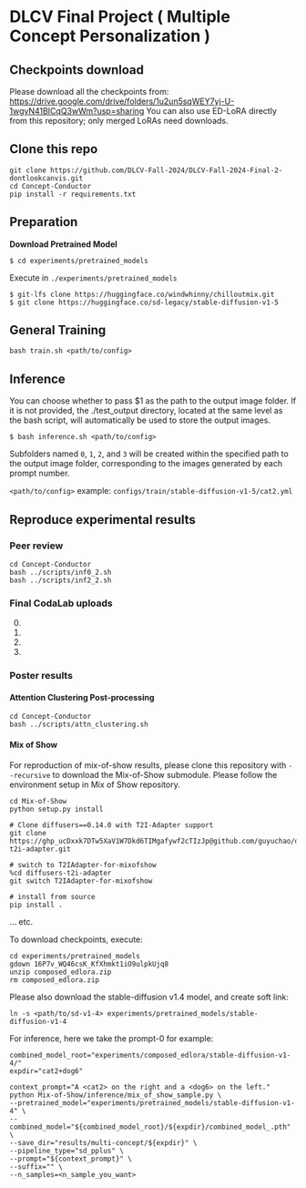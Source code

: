 # DLCV Final Project ( Multiple Concept Personalization )

## Checkpoints download
Please download all the checkpoints from: https://drive.google.com/drive/folders/1u2un5sqWEY7yj-U-1wgyN41BICqQ3wWm?usp=sharing
You can also use ED-LoRA directly from this repository; only merged LoRAs need downloads.

## Clone this repo

    git clone https://github.com/DLCV-Fall-2024/DLCV-Fall-2024-Final-2-dontlookcanvis.git
    cd Concept-Conductor
    pip install -r requirements.txt

## Preparation
**Download Pretrained Model**
```shell
$ cd experiments/pretrained_models
```
Execute in `./experiments/pretrained_models`
```shell
$ git-lfs clone https://huggingface.co/windwhinny/chilloutmix.git
$ git clone https://huggingface.co/sd-legacy/stable-diffusion-v1-5
```

## General Training
```shell script=
bash train.sh <path/to/config>
```
## Inference
You can choose whether to pass $1 as the path to the output image folder. If it is not provided, the ./test_output directory, located at the same level as the bash script, will automatically be used to store the output images.
```shell
$ bash inference.sh <path/to/config>
```
Subfolders named `0`, `1`, `2`, and `3` will be created within the specified path to the output image folder, corresponding to the images generated by each prompt number.

```<path/to/config>``` example: ```configs/train/stable-diffusion-v1-5/cat2.yml```

## Reproduce experimental results
### Peer review

    cd Concept-Conductor
    bash ../scripts/inf0_2.sh
    bash ../scripts/inf2_2.sh


### Final CodaLab uploads
0.

1.

2.

3.


### Poster results

#### Attention Clustering Post-processing

    cd Concept-Conductor
    bash ../scripts/attn_clustering.sh


#### Mix of Show
For reproduction of mix-of-show results, please clone this repository with ```--recursive``` to download the Mix-of-Show submodule.
Please follow the environment setup in Mix of Show repository.

    cd Mix-of-Show
    python setup.py install
    
    # Clone diffusers==0.14.0 with T2I-Adapter support
    git clone https://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p@github.com/guyuchao/diffusers-t2i-adapter.git

    # switch to T2IAdapter-for-mixofshow
    %cd diffusers-t2i-adapter
    git switch T2IAdapter-for-mixofshow

    # install from source
    pip install .

... etc.

To download checkpoints, execute:

    cd experiments/pretrained_models
    gdown 16P7v_WQ46csK_KfXhmkt1iO9ulpkUjq8
    unzip composed_edlora.zip
    rm composed_edlora.zip

Please also download the stable-diffusion v1.4 model, and create soft link:

    ln -s <path/to/sd-v1-4> experiments/pretrained_models/stable-diffusion-v1-4


For inference, here we take the prompt-0 for example:

    combined_model_root="experiments/composed_edlora/stable-diffusion-v1-4/"
    expdir="cat2+dog6"

    context_prompt="A <cat2> on the right and a <dog6> on the left."
    python Mix-of-Show/inference/mix_of_show_sample.py \
    --pretrained_model="experiments/pretrained_models/stable-diffusion-v1-4" \
    --combined_model="${combined_model_root}/${expdir}/combined_model_.pth" \
    --save_dir="results/multi-concept/${expdir}" \
    --pipeline_type="sd_pplus" \
    --prompt="${context_prompt}" \
    --suffix="" \
    --n_samples=<n_sample_you_want>

